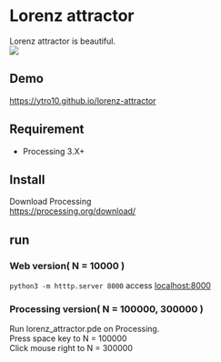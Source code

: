 Lorenz attractor
=====

Lorenz attractor is beautiful.
<br>
<a href="https://ytro10.github.io/lorenz-attractor">
<img src="https://github.com/ytro10/lorenz_attractor/blob/images/lorenz_attractor.gif"/>
</a>

## Demo

https://ytro10.github.io/lorenz-attractor

## Requirement

- Processing 3.X+

## Install
Download Processing
<br>
https://processing.org/download/

## run

### Web version( N = 10000 )
`python3 -m htttp.server 8000`
access <a href='localhost:8000'>localhost:8000</a>

### Processing version( N = 100000, 300000 )
Run lorenz_attractor.pde on Processing.
<br>
Press space key to N = 100000
<br>
Click mouse right to N = 300000
